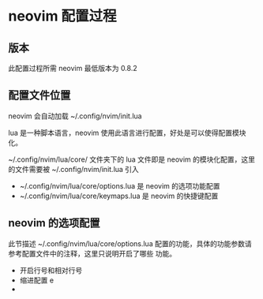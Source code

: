 # neovim 配置过程

## 版本

此配置过程所需 neovim 最低版本为 0.8.2

## 配置文件位置 

neovim 会自动加载 ~/.config/nvim/init.lua

lua 是一种脚本语言，neovim 使用此语言进行配置，好处是可以使得配置模块化。

~/.config/nvim/lua/core/ 文件夹下的 lua 文件即是 neovim 的模块化配置，这里的文件需要被 ~/.config/nvim/init.lua 引入

- ~/.config/nvim/lua/core/options.lua 是 neovim 的选项功能配置
- ~/.config/nvim/lua/core/keymaps.lua 是 neovim 的快捷键配置

## neovim 的选项配置

此节描述 ~/.config/nvim/lua/core/options.lua 配置的功能，具体的功能参数请参考配置文件中的注释，这里只说明开启了哪些
功能。

- 开启行号和相对行号
- 缩进配置 e
- 
